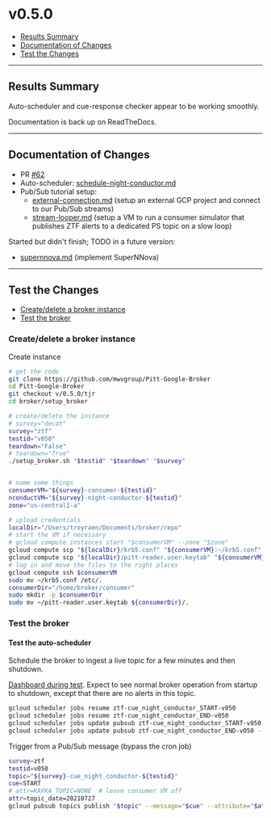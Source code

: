 # v0.5.0

- [Results Summary](#results-summary)  
- [Documentation of Changes](#documentation-of-changes)
- [Test the Changes](#test-the-changes)

---

## Results Summary

Auto-scheduler and cue-response checker appear to be working smoothly.

Documentation is back up on ReadTheDocs.

---

## Documentation of Changes

- PR [#62](https://github.com/mwvgroup/Pitt-Google-Broker/pull/62)
- Auto-scheduler: [schedule-night-conductor.md](schedule-night-conductor.md)
- Pub/Sub tutorial setup:
    - [external-connection.md](external-connection.md)  (setup an external GCP project and connect to our Pub/Sub streams)
    - [stream-looper.md](stream-looper.md) (setup a VM to run a consumer simulator that publishes ZTF alerts to a dedicated PS topic on a slow loop)

Started but didn't finish; TODO in a future version:
- [supernnova.md](supernnova.md) (implement SuperNNova)

---

## Test the Changes

- [Create/delete a broker instance](#createdelete-a-broker-instance)
- [Test the broker](#test-the-broker)

<!-- fs -->
### Create/delete a broker instance

 Create instance
```bash
# get the code
git clone https://github.com/mwvgroup/Pitt-Google-Broker
cd Pitt-Google-Broker
git checkout v/0.5.0/tjr
cd broker/setup_broker

# create/delete the instance
# survey="decat"
survey="ztf"
testid="v050"
teardown="False"
# teardown="True"
./setup_broker.sh "$testid" "$teardown" "$survey"


# name some things
consumerVM="${survey}-consumer-${testid}"
nconductVM="${survey}-night-conductor-${testid}"
zone="us-central1-a"

# upload credentials
localDir="/Users/troyraen/Documents/broker/repo"
# start the VM if necessary
# gcloud compute instances start "$consumerVM" --zone "$zone"
gcloud compute scp "${localDir}/krb5.conf" "${consumerVM}:~/krb5.conf" --zone="$zone"
gcloud compute scp "${localDir}/pitt-reader.user.keytab" "${consumerVM}:~/pitt-reader.user.keytab" --zone="$zone"
# log in and move the files to the right places
gcloud compute ssh $consumerVM
sudo mv ~/krb5.conf /etc/.
consumerDir="/home/broker/consumer"
sudo mkdir -p $consumerDir
sudo mv ~/pitt-reader.user.keytab ${consumerDir}/.
```


### Test the broker


#### Test the auto-scheduler

Schedule the broker to ingest a live topic for a few minutes and then shutdown.

[Dashboard during test](https://console.cloud.google.com/monitoring/dashboards/builder/broker-instance-ztf-v050?project=ardent-cycling-243415&dashboardBuilderState=%257B%2522editModeEnabled%2522:false%257D&startTime=20210724T200000-04:00&endTime=20210724T202000-04:00).
Expect to see normal broker operation from startup to shutdown, except that there are no alerts in this topic.

```bash
gcloud scheduler jobs resume ztf-cue_night_conductor_START-v050
gcloud scheduler jobs resume ztf-cue_night_conductor_END-v050
gcloud scheduler jobs update pubsub ztf-cue_night_conductor_START-v050 --schedule '01 00 * * *'
gcloud scheduler jobs update pubsub ztf-cue_night_conductor_END-v050 --schedule '11 00 * * *'
```

Trigger from a Pub/Sub message (bypass the cron job)
```bash
survey=ztf
testid=v050
topic="${survey}-cue_night_conductor-${testid}"
cue=START
# attr=KAFKA_TOPIC=NONE  # leave consumer VM off
attr=topic_date=20210727
gcloud pubsub topics publish "$topic" --message="$cue" --attribute="$attr"
```

<!-- fe Test the Changes -->
